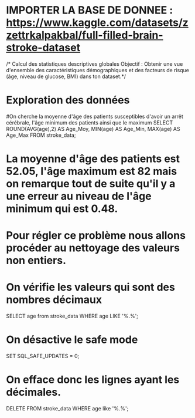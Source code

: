# IMPORTER LA BASE DE DONNEE : https://www.kaggle.com/datasets/zzettrkalpakbal/full-filled-brain-stroke-dataset
/* Calcul des statistiques descriptives globales
Objectif : Obtenir une vue d'ensemble des caractéristiques démographiques et des facteurs de risque (âge, niveau de glucose, BMI) dans ton dataset.*/

# Exploration des données

#On cherche la moyenne d'âge des patients susceptibles d'avoir un arrêt cérébrale, l'âge minimum des patients ainsi que le maximum
SELECT ROUND(AVG(age),2) AS Age_Moy, MIN(age) AS Age_Min, MAX(age) AS Age_Max
FROM stroke_data;

# La moyenne d'âge des patients est 52.05, l'âge maximum est 82 mais on remarque tout de suite qu'il y a une erreur au niveau de l'âge minimum qui est 0.48.
# Pour régler ce problème nous allons procéder au nettoyage des valeurs non entiers.

# On vérifie les valeurs qui sont des nombres décimaux
SELECT age from stroke_data
WHERE age LIKE '%.%';

# On désactive le safe mode
SET SQL_SAFE_UPDATES = 0;

# On efface donc les lignes ayant les décimales.
DELETE FROM stroke_data
WHERE age like '%.%';

